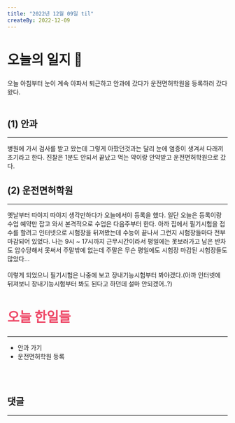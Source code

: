 ```yaml
---
title: "2022년 12월 09일 til"
createBy: 2022-12-09
---
```



## <h2 style="font-size: 30px">오늘의 일지 🎪</h2>
오늘 아침부터 눈이 계속 아파서 퇴근하고 안과에 갔다가 운전면허학원을 등록하러 갔다왔다.
<br>
<br>

## (1) 안과
---
병원에 가서 검사를 받고 왔는데 그렇게 아팠던것과는 달리 눈에 염증이 생겨서 다래끼 초기라고 한다. 진찰은 1분도 안되서 끝났고 먹는 약이랑 안약받고 운전면허학원으로 갔다.


## (2) 운전면허학원
---
옛날부터 따야지 따야지 생각만하다가 오늘에서야 등록을 했다. 일단 오늘은 등록이랑 수업 예약만 잡고 와서 본격적으로 수업은 다음주부터 한다. 아까 집에서 필기시험을 접수를 할려고 인터넷으로 시험장을 뒤져봤는데 수능이 끝나서 그런지 시험장들마다 전부 마감되어 있었다. 나는 9시 ~ 17시까지 근무시간이라서 평일에는 못보러가고 남은 반차도 압수당해서 못써서 주말밖에 없는데 주말은 무슨 평일에도 시험장 마감된 시험장들도 많았다...
<br>
<br>
이렇게 되었으니 필기시험은 나중에 보고 장내기능시험부터 봐야겠다.(아까 인터넷에 뒤져보니 장내기능시험부터 봐도 된다고 하던데 설마 안되겠어..?)



## <h2 style="color: #ee4867; font-size: 30px">오늘 한일들</h2>
--- 
- 안과 가기
- 운전면허학원 등록

<br>
<br>

## 댓글
---
<br>

<Comment />
